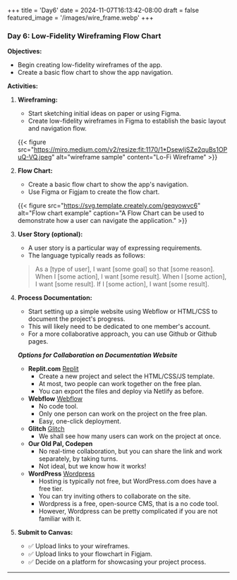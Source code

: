 +++
title = 'Day6'
date = 2024-11-07T16:13:42-08:00
draft = false
featured_image = '/images/wire_frame.webp'
+++

### **Day 6: Low-Fidelity Wireframing Flow Chart**

**Objectives:**

- Begin creating low-fidelity wireframes of the app.
- Create a basic flow chart to show the app navigation.

**Activities:**

1. **Wireframing:**
   - Start sketching initial ideas on paper or using Figma.
   - Create low-fidelity wireframes in Figma to establish the basic layout and navigation flow.

   {{< figure src="https://miro.medium.com/v2/resize:fit:1170/1*DsewIjSZe2quBs1OPuQ-VQ.jpeg" alt="wireframe sample" content="Lo-Fi Wireframe" >}}

2. **Flow Chart:**
   - Create a basic flow chart to show the app's navigation.
   - Use Figma or Figjam to create the flow chart.

   {{< figure src="https://svg.template.creately.com/geqyowvc6" alt="Flow chart example" caption="A Flow Chart can be used to demonstrate how a user can navigate the application." >}}

3. **User Story (optional):**
   - A user story is a particular way of expressing requirements.
   - The language typically reads as follows:
   > As a [type of user], I want [some goal] so that [some reason].
     When I [some action], I want [some result].
     When I [some action], I want [some result].
     If I [some action], I want [some result].
     
4. **Process Documentation:**
   - Start setting up a simple website using Webflow or HTML/CSS to document the project's progress.
   - This will likely need to be dedicated to one member's account.
   - For a more collaborative approach, you can use Github or Github pages.

   ***Options for Collaboration on Documentation Website***
     - **Replit.com**
       [Replit](https://replit.com)
       - Create a new project and select the HTML/CSS/JS template.
       - At most, two people can work together on the free plan.
       - You can export the files and deploy via Netlify as before.
     - **Webflow**
       [Webflow](https://webflow.com)
       - No code tool.
       - Only one person can work on the project on the free plan.
       - Easy, one-click deployment.
     - **Glitch**
       [Glitch](https://glitch.com)
       - We shall see how many users can work on the project at once.
     - **Our Old Pal, Codepen**
       - No real-time collaboration, but you can share the link and work separately, by taking turns.
       - Not ideal, but we know how it works!
     - **WordPress**
       [Wordpress](https://wordpress.com)
       - Hosting is typically not free, but WordPress.com does have a free tier.
       - You can try inviting others to collaborate on the site.
       - Wordpress is a free, open-source CMS, that is a no code tool.
       - However, Wordpress can be pretty complicated if you are not familiar with it.

5. **Submit to Canvas:**
   - :white_check_mark: Upload links to your wireframes.
   - :white_check_mark: Upload links to your flowchart in Figjam.
   - :white_check_mark: Decide on a platform for showcasing your project process.
---
